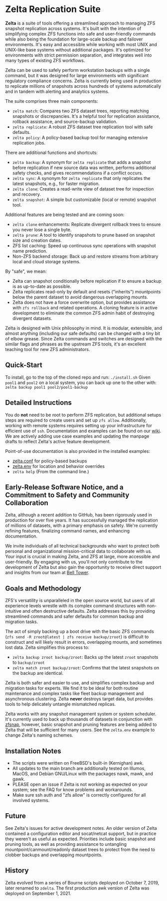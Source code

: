# Zelta Replication Suite

**Zelta** is a suite of tools offering a streamlined approach to managing ZFS snapshot replication across systems. It's built with the intention of simplifying complex ZFS functions into safe and user-friendly commands while also being the foundation for large-scale backup and failover environments. It's easy and accessible while working with most UNIX and UNIX-like base systems without additional packages. It's optimized for environments with strict permission separation, and integrates well into many types of existing ZFS workflows.

Zelta can be used to safely perform workstation backups with a single command, but it was designed for large environments with significant regulatory compliance concerns. Zelta is currently being used in production to replicate millions of snapshots across hundreds of systems automatically and in tandem with alerting and analytics systems.

The suite comprises three main components:

- `zelta match`: Compares two ZFS dataset trees, reporting matching snapshots or discrepancies. It's a helpful tool for replication assistance, rollback assistance, and source-backup validation.
- `zelta replicate`: A robust ZFS dataset tree replication tool with safe defaults.
- `zelta policy`: A policy-based backup tool for managing extensive replication jobs.

There are additional functions and shortcuts:
- `zelta backup`: A synonym for `zelta replicate` that adds a snapshot before replication if new source data was written, performs additional safety checks, and gives recommendations if a conflict occurs.
- `zelta sync`: A synonym for `zelta replicate` that only replicates the latest snapshots, e.g., for faster migration.
- `zelta clone`: Creates a read-write view of dataset tree for inspection and recovery.
- `zelta snapshot`: A simple but customizable (local or remote) snapshot tool.

Additional features are being tested and are coming soon:
- `zelta clone` enhancements: Replicate divergent rollback trees to ensure you never lose a single byte.
- `zelta prune`: A tool to identify snapshots to prune based on snapshot size and creation dates.
- ZFS list caching: Speed up continuous sync operations with snapshot name prediction.
- Non-ZFS backend storage: Back up and restore streams from arbitrary local and cloud storage systems.

By "safe", we mean:
- Zelta can snapshot conditionally before replication if to ensure a backup is as up-to-date as possible.
- Zelta replicates read-only by default and resets ("inherits") mountpoints below the parent dataset to avoid dangerous overlapping mounts.
- Zelta does not have a force overwrite option, but provides assistance with `zfs rollback` and related operations. A cloning feature is in active development to eliminate the common ZFS admin habit of destroying divergent datasets.

Zelta is designed with Unix philosophy in mind. It is modular, extensible, and almost anything (including our safe defaults) can be changed with a tiny bit of elbow grease. Since Zelta commands and switches are designed with the similar flags and phrases as the upstream ZFS tools, it's an excellent teaching tool for new ZFS administrators.


## Quick-Start
To install, go to the top of the cloned repo and run: `./install.sh`
Given `pool1` and `pool2` on a local system, you can back up one to the other with: `zelta backup pool1 pool2/pool1-backup`


## Detailed Instructions
You do **not** need to be root to perform ZFS replication, but additional setups steps are required to create users and set up `zfs allow`. Additionally, working with remote systems requires setting up your infrastructure for efficient use of `ssh`. Documentation and examples can be found on our [wiki](https://github.com/bellhyve/zelta/wiki/Home-&-FAQ). We are actively adding use case examples and updating the manpage drafts to reflect Zelta's active feature development.

Point-of-use documentation is also provided in the installed examples:
- [zelta.conf](https://github.com/bellhyve/zelta/blob/main/zelta.conf) for policy-based backups
- [zelta.env](https://github.com/bellhyve/zelta/blob/main/zelta.env) for location and behavior overrides
- `zelta help` (From the command line.)


## Early-Release Software Notice, and a Commitment to Safety and Community Collaboration

Zelta, although a recent addition to GitHub, has been rigorously used in production for over five years. It has successfully managed the replication of millions of datasets, with a primary emphasis on safety. We're currently refining features, finalizing command names, and enhancing documentation.

We invite individuals of all technical backgrounds who want to protect both personal and organizational mission-critical data to collaborate with us. Your input is crucial in making Zelta, and ZFS at large, more accessible and user-friendly. By engaging with us, you'll not only contribute to the development of Zelta but also gain the opportunity to receive direct support and insights from our team at [Bell Tower](https://belltower.it/).


## Goals and Methodology

ZFS's versatility is unparalleled in the open source world, but users of all experience levels wrestle with its complex command structures with non-intuitive and often destructive defaults. Zelta addresses this by providing streamlined commands and safer defaults for common backup and migration tasks.

The act of simply backing up a boot drive with the basic ZFS commands (`zfs send -R zroot@latest | zfs receive backup/zroot`) is difficult to construct and will likely result in errors, overlapping mounts, and sometimes lost data. Zelta simplifies this process to:
- `zelta backup zroot backup/zroot`: Backs up the latest `zroot` snapshots to `backup/zroot`
- `zelta match zroot backup/zroot`: Confirms that the latest snapshots on the backup are identical.

Zelta is both safer and easier to use, and simplifies complex backup and migration tasks for experts. We find it to be ideal for both routine maintenance and complex tasks like fleet backup management and asynchronous clustering. Zelta **never** destroys target data, but provides tools to help delicately untangle mismatched replicas.

Zelta works with any snapshot management system or system scheduler. It's currently used to back up thousands of datasets in conjunction with [zfsnap](https://github.com/zfsnap/zfsnap), however, basic snapshot and pruning features are being added to Zelta that will be sufficient for many users. See the `zelta.env` example to change Zelta's naming schemes.

## Installation Notes

- The scripts were written on FreeBSD's built-in (Kernighan) awk.
- All updates to the main branch are additionally tested on Illumos, MacOS, and Debian GNU/Linux with the packages nawk, mawk, and gawk.
- PLEASE open an issue if Zelta is not working as expected on your system; see the FAQ for know problems and workarounds.
- Make sure ssh auth and "zfs allow" is correctly configured for all involved systems.


## Future

See Zelta's issues for active development notes. An older version of Zelta contained a configuration editor and socat/netcat support, but in practice they weren't as useful as expected. Priorities include basic snapshot and pruning tools, as well as providing assistance to untangling mountpoint/canmount/readonly dataset trees to protect from the need to clobber backups and overlapping mountpoints.


## History

Zelta evolved from a series of Bourne scripts deployed on October 7, 2019, later renamed to `zdelta`. The first production awk version of Zelta was deployed on September 1, 2021.
